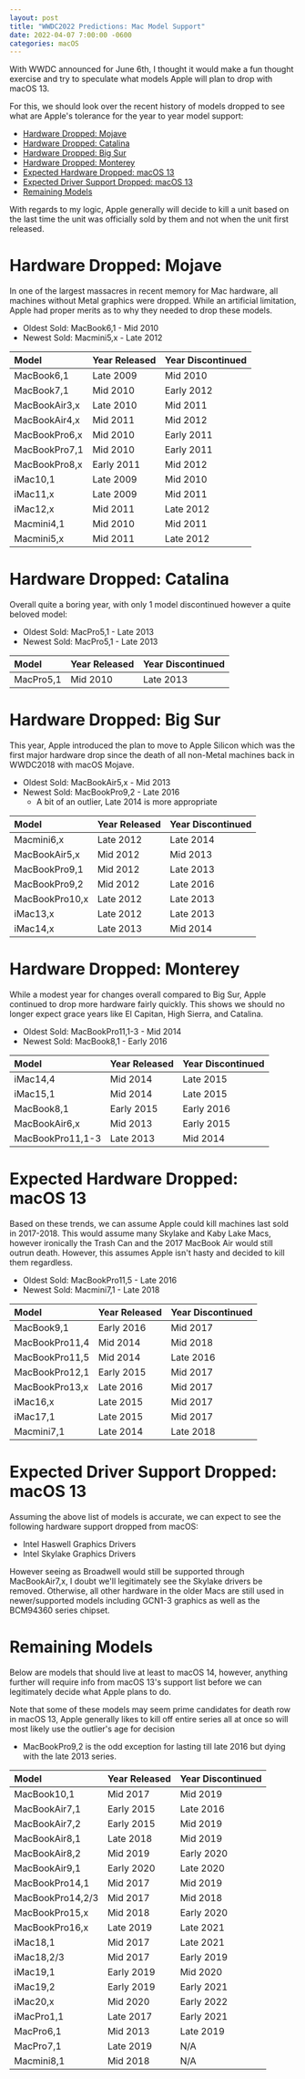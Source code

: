 ```yaml
---
layout: post
title: "WWDC2022 Predictions: Mac Model Support"
date: 2022-04-07 7:00:00 -0600
categories: macOS
---
```


With WWDC announced for June 6th, I thought it would make a fun thought exercise and try to speculate what models Apple will plan to drop with macOS 13.

For this, we should look over the recent history of models dropped to see what are Apple's tolerance for the year to year model support:

* [Hardware Dropped: Mojave](#hardware-dropped-mojave)
* [Hardware Dropped: Catalina](#hardware-dropped-catalina)
* [Hardware Dropped: Big Sur](#hardware-dropped-big-sur)
* [Hardware Dropped: Monterey](#hardware-dropped-monterey)
* [Expected Hardware Dropped: macOS 13](#expected-hardware-dropped-macos-13)
* [Expected Driver Support Dropped: macOS 13](#expected-driver-support-dropped-macos-13)
* [Remaining Models](#remaining-models)

With regards to my logic, Apple generally will decide to kill a unit based on the last time the unit was officially sold by them and not when the unit first released.

# Hardware Dropped: Mojave

In one of the largest massacres in recent memory for Mac hardware, all machines without Metal graphics were dropped. While an artificial limitation, Apple had proper merits as to why they needed to drop these models.

* Oldest Sold: MacBook6,1 - Mid 2010
* Newest Sold: Macmini5,x - Late 2012

| Model| Year Released | Year Discontinued |
| :--- | :--- | :--- |
| MacBook6,1 | Late 2009 | Mid 2010 |
| MacBook7,1 | Mid 2010 | Early 2012 |
| MacBookAir3,x | Late 2010 | Mid 2011 |
| MacBookAir4,x | Mid 2011 | Mid 2012 |
| MacBookPro6,x | Mid 2010 | Early 2011 |
| MacBookPro7,1 | Mid 2010 | Early 2011 |
| MacBookPro8,x | Early 2011 | Mid 2012 |
| iMac10,1      | Late 2009 | Mid 2010  |
| iMac11,x      | Late 2009 | Mid 2011  |
| iMac12,x      | Mid 2011 | Late 2012  |
| Macmini4,1    | Mid 2010 | Mid 2011   |
| Macmini5,x    | Mid 2011 | Late 2012  |

# Hardware Dropped: Catalina

Overall quite a boring year, with only 1 model discontinued however a quite beloved model:

* Oldest Sold: MacPro5,1 - Late 2013
* Newest Sold: MacPro5,1 - Late 2013

| Model| Year Released | Year Discontinued |
| :--- | :--- | :--- |
| MacPro5,1 | Mid 2010 | Late 2013 |


# Hardware Dropped: Big Sur

This year, Apple introduced the plan to move to Apple Silicon which was the first major hardware drop since the death of all non-Metal machines back in WWDC2018 with macOS Mojave.

* Oldest Sold: MacBookAir5,x - Mid 2013
* Newest Sold: MacBookPro9,2 - Late 2016
  * A bit of an outlier, Late 2014 is more appropriate

| Model| Year Released | Year Discontinued |
| :--- | :--- | :--- |
| Macmini6,x     | Late 2012 | Late 2014 |
| MacBookAir5,x  | Mid 2012  | Mid 2013  |
| MacBookPro9,1  | Mid 2012  | Late 2013 |
| MacBookPro9,2  | Mid 2012  | Late 2016 |
| MacBookPro10,x | Late 2012 | Late 2013 |
| iMac13,x       | Late 2012 | Late 2013 |
| iMac14,x       | Late 2013 | Mid 2014  |

# Hardware Dropped: Monterey

While a modest year for changes overall compared to Big Sur, Apple continued to drop more hardware fairly quickly. This shows we should no longer expect grace years like El Capitan, High Sierra, and Catalina.

* Oldest Sold: MacBookPro11,1-3 - Mid 2014 
* Newest Sold: MacBook8,1       - Early 2016

| Model| Year Released | Year Discontinued |
| :--- | :--- | :--- |
| iMac14,4         | Mid 2014   | Late 2015  |
| iMac15,1         | Mid 2014   | Late 2015  |
| MacBook8,1       | Early 2015 | Early 2016 |
| MacBookAir6,x    | Mid 2013   | Early 2015 |
| MacBookPro11,1-3 | Late 2013  | Mid 2014   |


# Expected Hardware Dropped: macOS 13


Based on these trends, we can assume Apple could kill machines last sold in 2017-2018. This would assume many Skylake and Kaby Lake Macs, however ironically the Trash Can and the 2017 MacBook Air would still outrun death. However, this assumes Apple isn't hasty and decided to kill them regardless.

* Oldest Sold: MacBookPro11,5 - Late 2016
* Newest Sold: Macmini7,1     - Late 2018

| Model| Year Released | Year Discontinued |
| :--- | :--- | :--- |
| MacBook9,1     | Early 2016 | Mid 2017  |
| MacBookPro11,4 | Mid 2014   | Mid 2018  |
| MacBookPro11,5 | Mid 2014   | Late 2016 |
| MacBookPro12,1 | Early 2015 | Mid 2017  |
| MacBookPro13,x | Late 2016  | Mid 2017  |
| iMac16,x       | Late 2015  | Mid 2017  |
| iMac17,1       | Late 2015  | Mid 2017  |
| Macmini7,1     | Late 2014  | Late 2018 |


# Expected Driver Support Dropped: macOS 13

Assuming the above list of models is accurate, we can expect to see the following hardware support dropped from macOS:

* Intel Haswell Graphics Drivers
* Intel Skylake Graphics Drivers

However seeing as Broadwell would still be supported through MacBookAir7,x, I doubt we'll legitimately see the Skylake drivers be removed. Otherwise, all other hardware in the older Macs are still used in newer/supported models including GCN1-3 graphics as well as the BCM94360 series chipset.

# Remaining Models

Below are models that should live at least to macOS 14, however, anything further will require info from macOS 13's support list before we can legitimately decide what Apple plans to do.

Note that some of these models may seem prime candidates for death row in macOS 13, Apple generally likes to kill off entire series all at once so will most likely use the outlier's age for decision
* MacBookPro9,2 is the odd exception for lasting till late 2016 but dying with the late 2013 series.

| Model| Year Released | Year Discontinued |
| :--- | :--- | :--- |
| MacBook10,1      | Mid 2017   | Mid 2019   |
| MacBookAir7,1    | Early 2015 | Late 2016  |
| MacBookAir7,2    | Early 2015 | Mid 2019   |
| MacBookAir8,1    | Late 2018  | Mid 2019   |
| MacBookAir8,2    | Mid 2019   | Early 2020 |
| MacBookAir9,1    | Early 2020 | Late 2020  |
| MacBookPro14,1   | Mid 2017   | Mid 2019   |
| MacBookPro14,2/3 | Mid 2017   | Mid 2018   |
| MacBookPro15,x   | Mid 2018   | Early 2020 |
| MacBookPro16,x   | Late 2019  | Late 2021  |
| iMac18,1         | Mid 2017   | Late 2021  |
| iMac18,2/3       | Mid 2017   | Early 2019 |
| iMac19,1         | Early 2019 | Mid 2020   |
| iMac19,2         | Early 2019 | Early 2021 |
| iMac20,x         | Mid 2020   | Early 2022 |
| iMacPro1,1       | Late 2017  | Early 2021 |
| MacPro6,1        | Mid 2013   | Late 2019  |
| MacPro7,1        | Late 2019  | N/A        |
| Macmini8,1       | Mid 2018   | N/A        |

